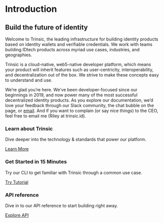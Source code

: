 # Introduction

## Build the future of identity

Welcome to Trinsic, the leading infrastructure for building identity products based on identity wallets and verifiable credentials. We work with teams building IDtech products across myriad use cases, industries, and geographies.

Trinsic is a cloud-native, web5-native developer platform, which means your product will inherit features such as user-centricity, interoperability, and decentralization out of the box. We strive to make these concepts easy to understand and use. 

We’re glad you’re here. We’ve been developer-focused since our beginnings in 2019, and now power many of the most successful decentralized identity products. As you explore our documentation, we’d love your feedback through our Slack community, the chat bubble on the page, or [email](mailto:support@trinsic.id). And if you want to complain (or say nice things) to the CEO, feel free to email me (Riley at trinsic.id).



### **Learn about Trinsic**

Dive deeper into the technology & standards that power our platform.


[Learn More](/learn/concepts/ecosystems)

### **Get Started in 15 Minutes**
Try our CLI to get familiar with Trinsic through a common use case.

[Try Tutorial](/walkthroughs/vaccination)

### **API reference**

Dive in to our API reference to start building right away.

[Explore API](/reference/)
